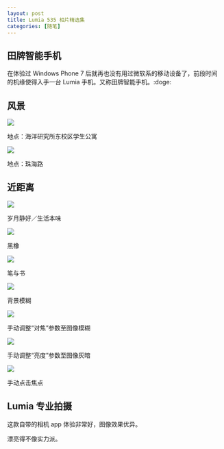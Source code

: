 ```yaml
---
layout: post
title: Lumia 535 相片精选集
categories: [随笔]
---
```


## 田牌智能手机

在体验过 Windows Phone 7 后就再也没有用过微软系的移动设备了，前段时间的机缘使得入手一台 Lumia 手机。又称田牌智能手机。:doge:

## 风景

<img src="/img/WP_20151119_14_37_11_Pro.jpg">

地点：海洋研究所东校区学生公寓

<img src="/img/348322101.jpg">

地点：珠海路

## 近距离

<img src="/img/WP_20151124_16_36_33_Pro.jpg">

岁月静好／生活本味

<img src="/img/WP_20151124_16_36_15_Pro.jpg">

黑橡

<img src="/img/WP_20151124_16_37_48_Pro.jpg">

笔与书

<img src="/img/WP_20151124_16_37_12_Pro.jpg">

背景模糊

<img src="/img/WP_20151124_16_38_32_Pro.jpg">

手动调整“对焦”参数至图像模糊

<img src="/img/WP_20151124_16_38_02_Pro.jpg">

手动调整“亮度”参数至图像灰暗

<img src="/img/WP_20151124_16_50_13_Pro.jpg">

手动点击焦点

## Lumia 专业拍摄

这款自带的相机 app 体验非常好，图像效果优异。

漂亮得不像实力派。
